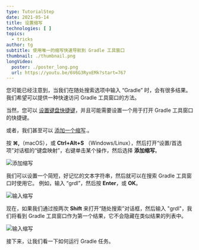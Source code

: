 ```yaml
---
type: TutorialStep
date: 2021-05-14
title: 设置缩写
technologies: [ ]
topics:
  - tricks
author: tg
subtitle: 使用唯一的缩写快速导航到 Gradle 工具窗口
thumbnail: ./thumbnail.png
longVideo:
  poster: ./poster_long.png
  url: https://youtu.be/6V6G3RyxEMk?start=767
---
```


您可能已经注意到，当我们在随处搜索选项中输入 “Gradle” 时，会有很多结果。 我们希望可以提供一种快速访问 Gradle 工具窗口的方法。

当然，您可以 [设置键盘快捷键](https://www.jetbrains.com/help/idea/configuring-keyboard-and-mouse-shortcuts.html#add-keyboard-shortcut)，并且可能需要设置一个用于打开 Gradle 工具窗口的快捷键。

或者，我们甚至可以 [添加一个缩写](https://www.jetbrains.com/help/idea/configuring-keyboard-and-mouse-shortcuts.html#add-abbreviation).。

按 **⌘,**（macOS），或 **Ctrl+Alt+S** （Windows/Linux），然后打开“设置/首选项”对话框的“键盘映射”，右键单击某个操作，然后选择 **添加缩写**。

![添加缩写](./add-abbreviation.png)

我们可以设置一个简短，好记忆的文本字符串，然后就可以在搜索 Gradle 工具窗口时使用它。 例如，输入 “grdl”，然后按 **Enter**，或 **OK**。

![输入缩写](./abbreviation-to-use.png)

现在，如果我们通过按两次 **Shift** 来打开“随处搜索”对话框，然后输入 "grdl"，我们将看到 Gradle 工具窗口作为第一个结果，它不会隐藏在类似结果的列表中。

![输入缩写](./grdl-search-results.png)

接下来，让我们看一下如何运行 Gradle 任务。